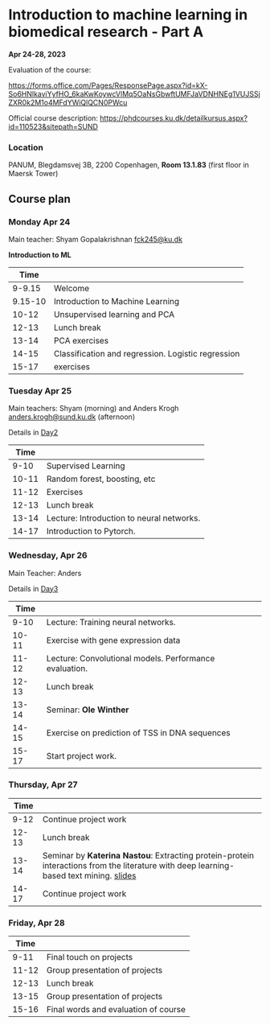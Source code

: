 # Introduction to machine learning in biomedical research - Part A
**Apr 24-28, 2023**

Evaluation of the course:

https://forms.office.com/Pages/ResponsePage.aspx?id=kX-So6HNlkaviYyfHO_6kaKwKoywcVlMq5OaNsGbwftUMFJaVDNHNEg1VUJSSjZXR0k2M1o4MFdYWiQlQCN0PWcu

Official course description:
https://phdcourses.ku.dk/detailkursus.aspx?id=110523&sitepath=SUND

### Location
PANUM, Blegdamsvej 3B, 2200 Copenhagen, 
**Room 13.1.83** (first floor in Maersk Tower)

## Course plan

### Monday Apr 24
Main teacher: Shyam Gopalakrishnan <fck245@ku.dk>

**Introduction to ML**

| Time |  |
|---|---|
|9-9.15| Welcome |
|9.15-10| Introduction to Machine Learning |
|10-12| Unsupervised learning and PCA|
|12-13| Lunch break |
|13-14| PCA exercises |
|14-15| Classification and regression. Logistic regression |
|15-17| exercises |

### Tuesday Apr 25
Main teachers: Shyam (morning) and Anders Krogh <anders.krogh@sund.ku.dk> (afternoon)

Details in [Day2](Day2/)

| Time |  |
|---|---|
| 9-10| Supervised Learning |
|10-11| Random forest, boosting, etc
|11-12| Exercises
|12-13| Lunch break |
|13-14| Lecture: Introduction to neural networks.  |
|14-17| Introduction to Pytorch. |

### Wednesday, Apr 26
Main Teacher: Anders

Details in [Day3](Day3/)

| Time |  |
|---|---|
| 9-10| Lecture: Training neural networks. |
|10-11| Exercise with gene expression data |
|11-12| Lecture: Convolutional models. Performance evaluation. |
|12-13| Lunch break |
|13-14| Seminar: **Ole Winther** |
|14-15| Exercise on prediction of TSS in DNA sequences |
|15-17| Start project work. |

### Thursday, Apr 27

| Time |  |
|---|---|
|9-12| Continue project work |
|12-13| Lunch break |
|13-14| Seminar by **Katerina Nastou**:  Extracting protein-protein interactions from the literature with deep learning-based text mining. [slides](KaterinaSlides.pdf)|
|14-17| Continue project work |

### Friday, Apr 28

| Time |  |
|---|---|
|9-11| Final touch on projects |
|11-12| Group presentation of projects |
|12-13| Lunch break |
|13-15| Group presentation of projects |
|15-16| Final words and evaluation of course |


